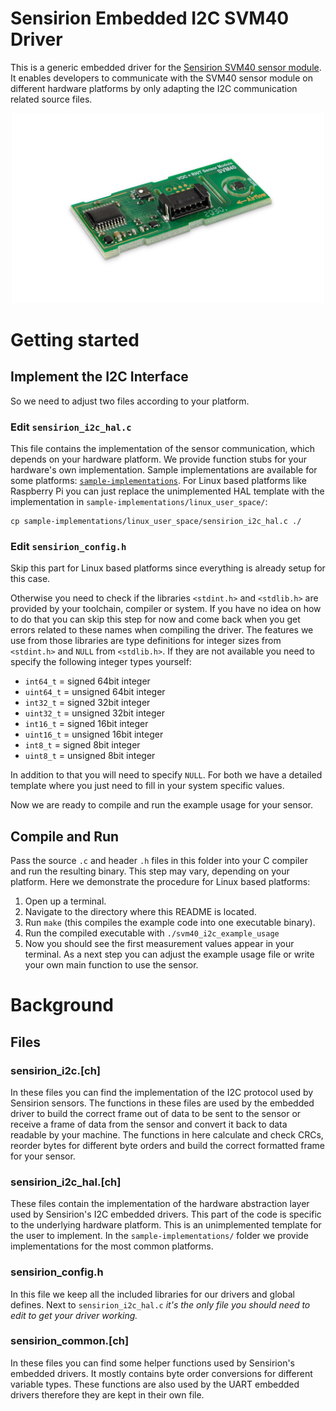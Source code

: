 # Sensirion Embedded I2C SVM40 Driver

This is a generic embedded driver for the [Sensirion SVM40 sensor module](https://www.sensirion.com/my-sgp-ek). It
enables developers to communicate with the SVM40 sensor module on different hardware platforms by only adapting the I2C
communication related source files.

<center><img src="images/SVM4x.png" width="500px"></center>

# Getting started

## Implement the I2C Interface

So we need to adjust two files according to your platform.

### Edit `sensirion_i2c_hal.c`

This file contains the implementation of the sensor communication, which depends on your hardware platform. We provide
function stubs for your hardware's own implementation. Sample implementations are available for some platforms:
[`sample-implementations`](sample-implementations). For Linux based platforms like Raspberry Pi you can just replace the
unimplemented HAL template with the implementation in `sample-implementations/linux_user_space/`:

```
cp sample-implementations/linux_user_space/sensirion_i2c_hal.c ./
```

### Edit `sensirion_config.h`

Skip this part for Linux based platforms since everything is already setup for this case.

Otherwise you need to check if the libraries `<stdint.h>` and `<stdlib.h>` are provided by your toolchain, compiler or
system. If you have no idea on how to do that you can skip this step for now and come back when you get errors related
to these names when compiling the driver. The features we use from those libraries are type definitions for integer
sizes from `<stdint.h>` and `NULL` from `<stdlib.h>`. If they are not available you need to specify the following
integer types yourself:

* `int64_t` = signed 64bit integer
* `uint64_t` = unsigned 64bit integer
* `int32_t` = signed 32bit integer
* `uint32_t` = unsigned 32bit integer
* `int16_t` = signed 16bit integer
* `uint16_t` = unsigned 16bit integer
* `int8_t` = signed 8bit integer
* `uint8_t` = unsigned 8bit integer

In addition to that you will need to specify `NULL`. For both we have a detailed template where you just need to fill in
your system specific values.

Now we are ready to compile and run the example usage for your sensor.

## Compile and Run

Pass the source `.c` and header `.h` files in this folder into your C compiler and run the resulting binary. This step
may vary, depending on your platform. Here we demonstrate the procedure for Linux based platforms:

1. Open up a terminal.
2. Navigate to the directory where this README is located.
3. Run `make` (this compiles the example code into one executable binary).
4. Run the compiled executable with `./svm40_i2c_example_usage`
5. Now you should see the first measurement values appear in your terminal. As a next step you can adjust the example
   usage file or write your own main function to use the sensor.

# Background

## Files

### sensirion\_i2c.[ch]

In these files you can find the implementation of the I2C protocol used by Sensirion sensors. The functions in these
files are used by the embedded driver to build the correct frame out of data to be sent to the sensor or receive a frame
of data from the sensor and convert it back to data readable by your machine. The functions in here calculate and check
CRCs, reorder bytes for different byte orders and build the correct formatted frame for your sensor.

### sensirion\_i2c\_hal.[ch]

These files contain the implementation of the hardware abstraction layer used by Sensirion's I2C embedded drivers. This
part of the code is specific to the underlying hardware platform. This is an unimplemented template for the user to
implement. In the `sample-implementations/` folder we provide implementations for the most common platforms.

### sensirion\_config.h

In this file we keep all the included libraries for our drivers and global defines. Next to `sensirion_i2c_hal.c` *it's
the only file you should need to edit to get your driver working.*

### sensirion\_common.[ch]

In these files you can find some helper functions used by Sensirion's embedded drivers. It mostly contains byte order
conversions for different variable types. These functions are also used by the UART embedded drivers therefore they are
kept in their own file.
